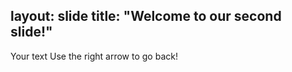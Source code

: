 layout: slide
title: "Welcome to our second slide!"
---
Your text
Use the right arrow to go back!






